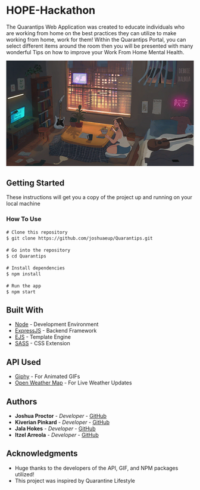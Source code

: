 # HOPE-Hackathon

The Quarantips Web Application was created to educate individuals who are working from home on the best practices they can utilize to make working from home, work for them! Within the Quarantips Portal, you can select different items around the room then you will be presented with many wonderful Tips on how to improve your Work From Home Mental Health.

![GitHub Logo](public/images/markBanner.gif)

## Getting Started

These instructions will get you a copy of the project up and running on your local machine

### How To Use

```
# Clone this repository
$ git clone https://github.com/joshuaeup/Quarantips.git

# Go into the repository
$ cd Quarantips

# Install dependencies
$ npm install

# Run the app
$ npm start
```

## Built With

-   [Node](https://nodejs.org/en/docs/) - Development Environment
-   [ExpressJS](https://expressjs.com/) - Backend Framework
-   [EJS](https://ejs.co/) - Template Engine
-   [SASS](https://sass-lang.com/guide) - CSS Extension

## API Used

-   [Giphy](https://giphy.com/) - For Animated GIFs
-   [Open Weather Map](https://openweathermap.org/api) - For Live Weather Updates

## Authors

-   **Joshua Proctor** - _Developer_ - [GitHub](https://github.com/joshuaeup)
-   **Kiverian Pinkard** - _Developer_ - [GitHub](https://github.com/Kiverian)
-   **Jala Hokes** - _Developer_ - [GitHub](https://github.com/jhokes)
-   **Itzel Arreola** - _Developer_ - [GitHub](https://github.com/itzelarre)

## Acknowledgments

-   Huge thanks to the developers of the API, GIF, and NPM packages utilized!
-   This project was inspired by Quarantine Lifestyle
